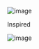 ![image](https://github.com/user-attachments/assets/a55ae07d-03fd-417b-ada6-ef0120c131e7)

Inspired

![image](https://github.com/user-attachments/assets/cbb61015-67de-4775-95fb-4647ab38ec26)

